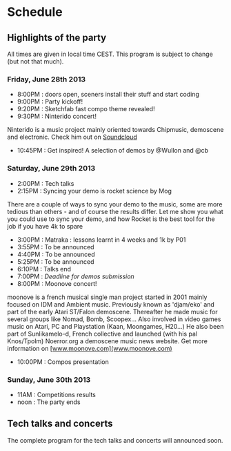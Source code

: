 
# Schedule

## Highlights of the party
All times are given in local time CEST. This program is subject to change (but not that much). 

### Friday, June 28th 2013
 * 8:00PM : doors open, sceners install their stuff and start coding
 * 9:00PM : Party kickoff!
 * 9:20PM : Sketchfab fast compo theme revealed! 
 * 9:30PM : Ninterido concert!

Ninterido is a music project mainly oriented towards Chipmusic, demoscene and electronic. Check him out on [Soundcloud](https://soundcloud.com/ninterido)

 * 10:45PM : Get inspired! A selection of demos by @Wullon and @cb

### Saturday, June 29th 2013
 * 2:00PM : Tech talks
 * 2:15PM : Syncing your demo is rocket science by Mog

There are a couple of ways to sync your demo to the music, some are more tedious than others - and of course the results differ. Let me show you what you could use to sync your demo, and how Rocket is the best tool for the job if you have 4k to spare

 * 3:00PM : Matraka : lessons learnt in 4 weeks and 1k by P01
 * 3:55PM : To be announced
 * 4:40PM : To be announced 
 * 5:25PM : To be announced
 * 6:10PM : Talks end
 * 7:00PM : *Deadline for demos submission*
 * 8:00PM : Moonove concert!

moonove is a french musical single man project started in 2001 mainly focused on IDM and Ambient music. Previously known as 'djam/eko' and part of the early Atari ST/Falon demoscene. Thereafter he made music for several groups like Nomad, Bomb, Scoopex... 
Also involved in video games music on Atari, PC and Playstation (Kaan, Moongames, H20...)
He also been part of Sunlikamelo-d, French collective and launched (with his pal Knos/Tpolm) Noerror.org a demoscene music news website. Get more information on [www.moonove.com](www.moonove.com)

 * 10:00PM : Compos presentation

### Sunday, June 30th 2013
 * 11AM : Competitions results
 * noon : The party ends

## Tech talks and concerts

The complete program for the tech talks and concerts will announced soon.
